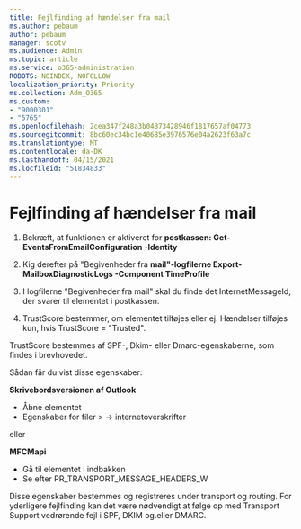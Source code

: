 ```yaml
---
title: Fejlfinding af hændelser fra mail
ms.author: pebaum
author: pebaum
manager: scotv
ms.audience: Admin
ms.topic: article
ms.service: o365-administration
ROBOTS: NOINDEX, NOFOLLOW
localization_priority: Priority
ms.collection: Adm_O365
ms.custom:
- "9000301"
- "5765"
ms.openlocfilehash: 2cea347f248a3b04873428946f1817657af04773
ms.sourcegitcommit: 8bc60ec34bc1e40685e3976576e04a2623f63a7c
ms.translationtype: MT
ms.contentlocale: da-DK
ms.lasthandoff: 04/15/2021
ms.locfileid: "51834833"
---
```

# <a name="troubleshooting-events-from-email"></a>Fejlfinding af hændelser fra mail

1. Bekræft, at funktionen er aktiveret for **postkassen: Get-EventsFromEmailConfiguration -Identity <mailbox>**

2. Kig derefter på "Begivenheder fra **mail"-logfilerne Export-MailboxDiagnosticLogs <mailbox> -Component TimeProfile**

3. I logfilerne "Begivenheder fra mail" skal du finde det InternetMessageId, der svarer til elementet i postkassen.  

4. TrustScore bestemmer, om elementet tilføjes eller ej. Hændelser tilføjes kun, hvis TrustScore = "Trusted".

TrustScore bestemmes af SPF-, Dkim- eller Dmarc-egenskaberne, som findes i brevhovedet.

Sådan får du vist disse egenskaber:

**Skrivebordsversionen af Outlook**

- Åbne elementet
- Egenskaber for filer > -> internetoverskrifter

eller

**MFCMapi**

- Gå til elementet i indbakken
- Se efter PR_TRANSPORT_MESSAGE_HEADERS_W

Disse egenskaber bestemmes og registreres under transport og routing. For yderligere fejlfinding kan det være nødvendigt at følge op med Transport Support vedrørende fejl i SPF, DKIM og.eller DMARC.